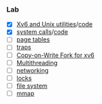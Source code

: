 ### Lab
- [x] [Xv6 and Unix utilities](https://pdos.csail.mit.edu/6.828/2021/labs/util.html)/[code](https://github.com/kcajheish/os-lab/commit/98078dc83947036617ac81d44c22b61242cb1b8d)
- [x] [system calls](https://pdos.csail.mit.edu/6.828/2021/labs/syscall.html)/[code](https://github.com/kcajheish/os-lab/commit/2fce0ebd77a0b45c2ed6f2fb8d840bd623cf7090)
- [ ] [page tables](https://pdos.csail.mit.edu/6.828/2021/labs/pgtbl.html)
- [ ] [traps](https://pdos.csail.mit.edu/6.828/2021/labs/traps.html)
- [ ] [Copy-on-Write Fork for xv6](https://pdos.csail.mit.edu/6.828/2021/labs/cow.html)
- [ ] [Multithreading](https://pdos.csail.mit.edu/6.828/2021/labs/thread.html)
- [ ] [networking](https://pdos.csail.mit.edu/6.828/2021/labs/net.html)
- [ ] [locks](https://pdos.csail.mit.edu/6.828/2021/labs/lock.html)
- [ ] [file system](https://pdos.csail.mit.edu/6.828/2021/labs/fs.html)
- [ ] [mmap](https://pdos.csail.mit.edu/6.828/2021/labs/mmap.html)
